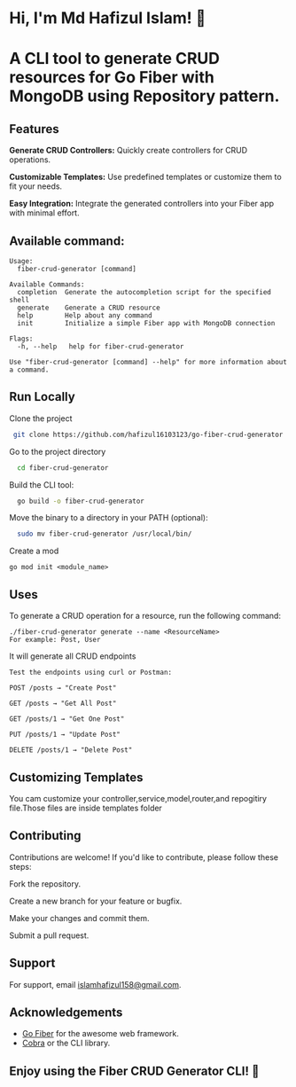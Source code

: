 
# Hi, I'm Md Hafizul Islam! 👋


# A CLI tool to generate CRUD resources for Go Fiber with MongoDB using Repository pattern.



## Features

**Generate CRUD Controllers:** Quickly create controllers for CRUD operations.

**Customizable Templates:** Use predefined templates or customize them to fit your needs.

**Easy Integration:** Integrate the generated controllers into your Fiber app with minimal effort.

## Available command:
```
Usage:
  fiber-crud-generator [command]

Available Commands:
  completion  Generate the autocompletion script for the specified shell
  generate    Generate a CRUD resource
  help        Help about any command
  init        Initialize a simple Fiber app with MongoDB connection

Flags:
  -h, --help   help for fiber-crud-generator

Use "fiber-crud-generator [command] --help" for more information about a command.
```


## Run Locally

Clone the project

```bash
 git clone https://github.com/hafizul16103123/go-fiber-crud-generator
```

Go to the project directory

```bash
  cd fiber-crud-generator
```

Build the CLI tool:

```bash
  go build -o fiber-crud-generator
```

Move the binary to a directory in your PATH (optional):

```bash
  sudo mv fiber-crud-generator /usr/local/bin/
```
Create a mod
```
go mod init <module_name>
```

## Uses
To generate a CRUD operation for a resource, run the following command:
```
./fiber-crud-generator generate --name <ResourceName>
For example: Post, User
```
It will generate all CRUD endpoints

```
Test the endpoints using curl or Postman:

POST /posts → "Create Post"

GET /posts → "Get All Post"

GET /posts/1 → "Get One Post"

PUT /posts/1 → "Update Post"

DELETE /posts/1 → "Delete Post"
```

## Customizing Templates
 You cam customize your controller,service,model,router,and repogitiry file.Those files are inside templates folder
## Contributing

Contributions are welcome! If you'd like to contribute, please follow these steps:

Fork the repository.

Create a new branch for your feature or bugfix.

Make your changes and commit them.

Submit a pull request.


## Support

For support, email islamhafizul158@gmail.com.


## Acknowledgements

 - [Go Fiber](https://github.com/gofiber/fiber) for the awesome web framework.
 - [Cobra](https://github.com/spf13/cobra) or the CLI library.

## Enjoy using the Fiber CRUD Generator CLI! 🚀